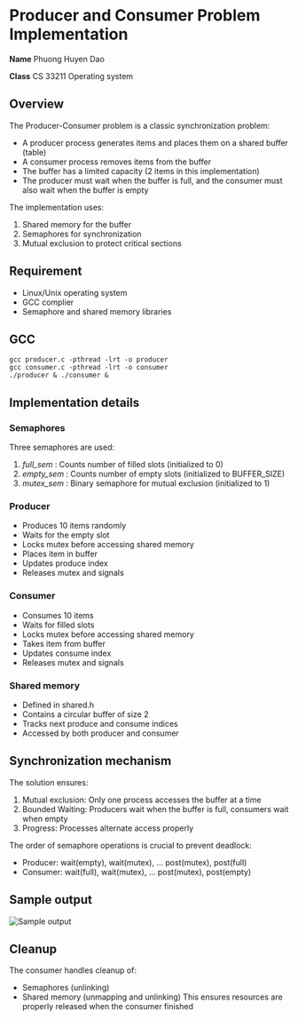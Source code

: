 # Producer and Consumer Problem Implementation
**Name** Phuong Huyen Dao

**Class** CS 33211 Operating system
## Overview
The Producer-Consumer problem is a classic synchronization problem:
- A producer process generates items and places them on a shared buffer (table)
- A consumer process removes items from the buffer
- The buffer has a limited capacity (2 items in this implementation)
- The producer must wait when the buffer is full, and the consumer must also wait when the buffer is empty

The implementation uses:
1. Shared memory for the buffer
2. Semaphores for synchronization
3. Mutual exclusion to protect critical sections

## Requirement
- Linux/Unix operating system
- GCC complier
- Semaphore and shared memory libraries

## GCC
```
gcc producer.c -pthread -lrt -o producer
gcc consumer.c -pthread -lrt -o consumer
./producer & ./consumer &
```
## Implementation details
### Semaphores
Three semaphores are used: 
1. *full_sem* : Counts number of filled slots (initialized to 0)
2. *empty_sem* : Counts number of empty slots (initialized to BUFFER_SIZE)
3. *mutex_sem* : Binary semaphore for mutual exclusion (initialized to 1)
### Producer
- Produces 10 items randomly
- Waits for the empty slot
- Locks mutex before accessing shared memory
- Places item in buffer
- Updates produce index
- Releases mutex and signals 
### Consumer
- Consumes 10 items
- Waits for filled slots
- Locks mutex before accessing shared memory
- Takes item from buffer
- Updates consume index
- Releases mutex and signals
### Shared memory 
- Defined in shared.h
- Contains a circular buffer of size 2
- Tracks next produce and consume indices
- Accessed by both producer and consumer

## Synchronization mechanism
The solution ensures:
1. Mutual exclusion:  Only one process accesses the buffer at a time
2. Bounded Waiting: Producers wait when the buffer is full, consumers wait when empty
3. Progress: Processes alternate access properly

The order of semaphore operations is crucial to prevent deadlock:
- Producer: wait(empty), wait(mutex), ... post(mutex), post(full)
- Consumer: wait(full), wait(mutex), ... post(mutex), post(empty)

## Sample output
![Sample output](https://github.com/user-attachments/assets/55ba4e99-989d-4f17-83ae-4f47dd3333f3)

## Cleanup
The consumer handles cleanup of:
- Semaphores (unlinking)
- Shared memory (unmapping and unlinking)
This ensures resources are properly released when the consumer finished 
